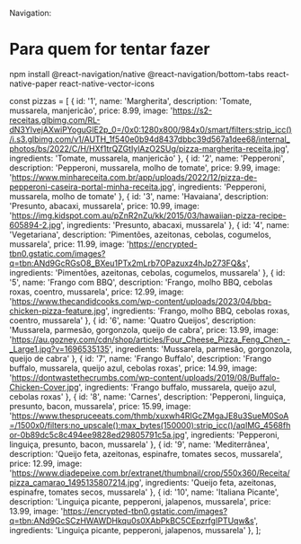 Navigation:

# Para quem for tentar fazer

npm install @react-navigation/native @react-navigation/bottom-tabs react-native-paper react-native-vector-icons


const pizzas = [
{ id: '1', name: 'Margherita', description: 'Tomate, mussarela, manjericão', price: 8.99, image: 'https://s2-receitas.glbimg.com/RL-dN3YlvejAXwiPYoguGlE2p_0=/0x0:1280x800/984x0/smart/filters:strip_icc()/i.s3.glbimg.com/v1/AUTH_1f540e0b94d8437dbbc39d567a1dee68/internal_photos/bs/2022/C/H/HXf1trQZGtIylAzO2SUg/pizza-margherita-receita.jpg', ingredients: 'Tomate, mussarela, manjericão' },
{ id: '2', name: 'Pepperoni', description: 'Pepperoni, mussarela, molho de tomate', price: 9.99, image: 'https://www.minhareceita.com.br/app/uploads/2022/12/pizza-de-pepperoni-caseira-portal-minha-receita.jpg', ingredients: 'Pepperoni, mussarela, molho de tomate' },
{ id: '3', name: 'Havaiana', description: 'Presunto, abacaxi, mussarela', price: 10.99, image: 'https://img.kidspot.com.au/pZnR2nZu/kk/2015/03/hawaiian-pizza-recipe-605894-2.jpg', ingredients: 'Presunto, abacaxi, mussarela' },
{ id: '4', name: 'Vegetariana', description: 'Pimentões, azeitonas, cebolas, cogumelos, mussarela', price: 11.99, image: 'https://encrypted-tbn0.gstatic.com/images?q=tbn:ANd9GcRGsO8_BXeu1PTx2mLrb7OPazuxz4hJp273FQ&s', ingredients: 'Pimentões, azeitonas, cebolas, cogumelos, mussarela' },
{ id: '5', name: 'Frango com BBQ', description: 'Frango, molho BBQ, cebolas roxas, coentro, mussarela', price: 12.99, image: 'https://www.thecandidcooks.com/wp-content/uploads/2023/04/bbq-chicken-pizza-feature.jpg', ingredients: 'Frango, molho BBQ, cebolas roxas, coentro, mussarela' },
{ id: '6', name: 'Quatro Queijos', description: 'Mussarela, parmesão, gorgonzola, queijo de cabra', price: 13.99, image: 'https://au.gozney.com/cdn/shop/articles/Four_Cheese_Pizza_Feng_Chen_-_Large1.jpg?v=1696535135', ingredients: 'Mussarela, parmesão, gorgonzola, queijo de cabra' },
{ id: '7', name: 'Frango Buffalo', description: 'Frango buffalo, mussarela, queijo azul, cebolas roxas', price: 14.99, image: 'https://dontwastethecrumbs.com/wp-content/uploads/2019/08/Buffalo-Chicken-Cover.jpg', ingredients: 'Frango buffalo, mussarela, queijo azul, cebolas roxas' },
{ id: '8', name: 'Carnes', description: 'Pepperoni, linguiça, presunto, bacon, mussarela', price: 15.99, image: 'https://www.thespruceeats.com/thmb/xuxwh4RIGcZMgaJE8u3SueM0SoA=/1500x0/filters:no_upscale():max_bytes(150000):strip_icc()/aqIMG_4568fhor-0b89dc5c8c494ee9828ed29805791c5a.jpg', ingredients: 'Pepperoni, linguiça, presunto, bacon, mussarela' },
{ id: '9', name: 'Mediterrânea', description: 'Queijo feta, azeitonas, espinafre, tomates secos, mussarela', price: 12.99, image: 'https://www.diadepeixe.com.br/extranet/thumbnail/crop/550x360/Receita/pizza_camarao_1495135807214.jpg', ingredients: 'Queijo feta, azeitonas, espinafre, tomates secos, mussarela' },
{ id: '10', name: 'Italiana Picante', description: 'Linguiça picante, pepperoni, jalapenos, mussarela', price: 13.99, image: 'https://encrypted-tbn0.gstatic.com/images?q=tbn:ANd9GcSCzHWAWDHkqu0s0XAbPkBC5CEpzrfgIPTUqw&s', ingredients: 'Linguiça picante, pepperoni, jalapenos, mussarela' },
];